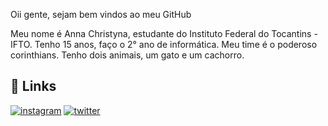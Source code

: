 
Oii gente, sejam bem vindos ao meu GitHub 

Meu nome é Anna Christyna, estudante do Instituto Federal do Tocantins - IFTO. Tenho 15 anos, faço o 2° ano de informática. Meu time é o poderoso corinthians. Tenho dois animais, um gato e um cachorro.

## 🔗 Links
[![instagram](https://img.shields.io/badge/instagram-0A66C2?style=for-the-badge&logo=instagram&logoColor=red)](https://www.instagram.com/anna.christyna/)
[![twitter](https://img.shields.io/badge/twitter-1DA1F2?style=for-the-badge&logo=twitter&logoColor=white)](https://twitter.com/corinthians?s=21)


